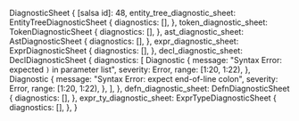 DiagnosticSheet {
    [salsa id]: 48,
    entity_tree_diagnostic_sheet: EntityTreeDiagnosticSheet {
        diagnostics: [],
    },
    token_diagnostic_sheet: TokenDiagnosticSheet {
        diagnostics: [],
    },
    ast_diagnostic_sheet: AstDiagnosticSheet {
        diagnostics: [],
    },
    expr_diagnostic_sheet: ExprDiagnosticSheet {
        diagnostics: [],
    },
    decl_diagnostic_sheet: DeclDiagnosticSheet {
        diagnostics: [
            Diagnostic {
                message: "Syntax Error: expected `)` in parameter list",
                severity: Error,
                range: [1:20, 1:22),
            },
            Diagnostic {
                message: "Syntax Error: expect end-of-line colon",
                severity: Error,
                range: [1:20, 1:22),
            },
        ],
    },
    defn_diagnostic_sheet: DefnDiagnosticSheet {
        diagnostics: [],
    },
    expr_ty_diagnostic_sheet: ExprTypeDiagnosticSheet {
        diagnostics: [],
    },
}